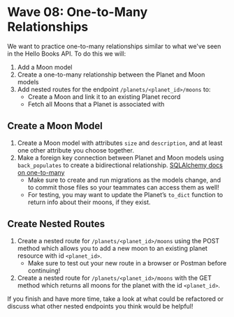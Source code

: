 # Wave 08: One-to-Many Relationships

We want to practice one-to-many relationships similar to what we've seen in the Hello Books API. To do this we will:
1. Add a Moon model
2. Create a one-to-many relationship between the Planet and Moon models 
3. Add nested routes for the endpoint `/planets/<planet_id>/moons` to:
    - Create a Moon and link it to an existing Planet record
    - Fetch all Moons that a Planet is associated with

## Create a Moon Model

1. Create a Moon model with attributes `size` and `description`, and at least one other attribute you choose together.
2. Make a foreign key connection between Planet and Moon models using `back_populates` to create a bidirectional relationship. [SQLAlchemy docs on one-to-many](https://docs.sqlalchemy.org/en/20/orm/basic_relationships.html#one-to-many)
    - Make sure to create and run migrations as the models change, and to commit those files so your teammates can access them as well!
    - For testing, you may want to update the Planet’s `to_dict` function to return info about their moons, if they exist. 

## Create Nested Routes

1. Create a nested route for `/planets/<planet_id>/moons` using the POST method which allows you to add a new moon to an existing planet resource with id `<planet_id>`.
    - Make sure to test out your new route in a browser or Postman before continuing!
2. Create a nested route for `/planets/<planet_id>/moons` with the GET method which returns all moons for the planet with the id `<planet_id>`.

If you finish and have more time, take a look at what could be refactored or discuss what other nested endpoints you think would be helpful!
